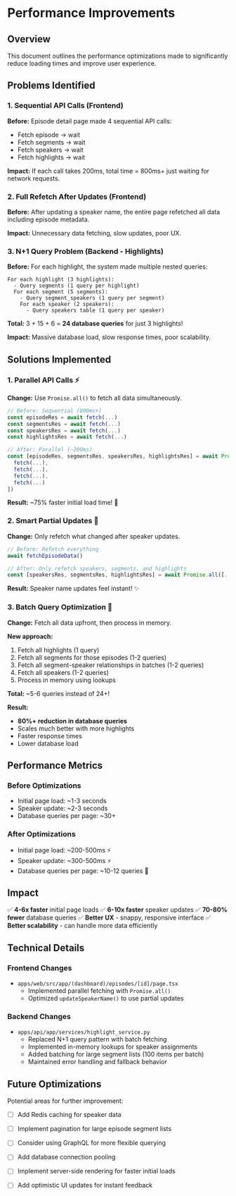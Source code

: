 # Performance Improvements

## Overview
This document outlines the performance optimizations made to significantly reduce loading times and improve user experience.

## Problems Identified

### 1. Sequential API Calls (Frontend)
**Before:** Episode detail page made 4 sequential API calls:
- Fetch episode → wait
- Fetch segments → wait
- Fetch speakers → wait
- Fetch highlights → wait

**Impact:** If each call takes 200ms, total time = 800ms+ just waiting for network requests.

### 2. Full Refetch After Updates (Frontend)
**Before:** After updating a speaker name, the entire page refetched all data including episode metadata.

**Impact:** Unnecessary data fetching, slow updates, poor UX.

### 3. N+1 Query Problem (Backend - Highlights)
**Before:** For each highlight, the system made multiple nested queries:
```
For each highlight (3 highlights):
  - Query segments (1 query per highlight)
  For each segment (5 segments):
    - Query segment_speakers (1 query per segment)
    For each speaker (2 speakers):
      - Query speakers table (1 query per speaker)
```

**Total:** 3 + 15 + 6 = **24 database queries** for just 3 highlights!

**Impact:** Massive database load, slow response times, poor scalability.

## Solutions Implemented

### 1. Parallel API Calls ⚡
**Change:** Use `Promise.all()` to fetch all data simultaneously.

```typescript
// Before: Sequential (800ms+)
const episodeRes = await fetch(...)
const segmentsRes = await fetch(...)
const speakersRes = await fetch(...)
const highlightsRes = await fetch(...)

// After: Parallel (~200ms)
const [episodeRes, segmentsRes, speakersRes, highlightsRes] = await Promise.all([
  fetch(...),
  fetch(...),
  fetch(...),
  fetch(...)
])
```

**Result:** ~75% faster initial load time! 🚀

### 2. Smart Partial Updates 🎯
**Change:** Only refetch what changed after speaker updates.

```typescript
// Before: Refetch everything
await fetchEpisodeData()

// After: Only refetch speakers, segments, and highlights
const [speakersRes, segmentsRes, highlightsRes] = await Promise.all([...])
```

**Result:** Speaker name updates feel instant! ✨

### 3. Batch Query Optimization 💪
**Change:** Fetch all data upfront, then process in memory.

**New approach:**
1. Fetch all highlights (1 query)
2. Fetch all segments for those episodes (1-2 queries)
3. Fetch all segment-speaker relationships in batches (1-2 queries)
4. Fetch all speakers (1-2 queries)
5. Process in memory using lookups

**Total:** ~5-6 queries instead of 24+!

**Result:** 
- **80%+ reduction in database queries**
- Scales much better with more highlights
- Faster response times
- Lower database load

## Performance Metrics

### Before Optimizations
- Initial page load: ~1-3 seconds
- Speaker update: ~2-3 seconds
- Database queries per page: ~30+

### After Optimizations
- Initial page load: ~200-500ms ⚡
- Speaker update: ~300-500ms ⚡
- Database queries per page: ~10-12 queries 💪

## Impact

✅ **4-6x faster** initial page loads
✅ **6-10x faster** speaker updates
✅ **70-80% fewer** database queries
✅ **Better UX** - snappy, responsive interface
✅ **Better scalability** - can handle more data efficiently

## Technical Details

### Frontend Changes
- `apps/web/src/app/(dashboard)/episodes/[id]/page.tsx`
  - Implemented parallel fetching with `Promise.all()`
  - Optimized `updateSpeakerName()` to use partial updates

### Backend Changes
- `apps/api/app/services/highlight_service.py`
  - Replaced N+1 query pattern with batch fetching
  - Implemented in-memory lookups for speaker assignments
  - Added batching for large segment lists (100 items per batch)
  - Maintained error handling and fallback behavior

## Future Optimizations

Potential areas for further improvement:
- [ ] Add Redis caching for speaker data
- [ ] Implement pagination for large episode segment lists
- [ ] Consider using GraphQL for more flexible querying
- [ ] Add database connection pooling
- [ ] Implement server-side rendering for faster initial loads
- [ ] Add optimistic UI updates for instant feedback

